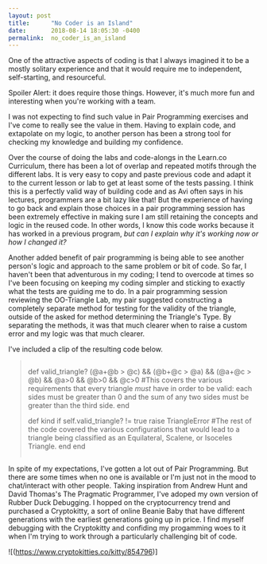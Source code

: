 ```yaml
---
layout: post
title:      "No Coder is an Island"
date:       2018-08-14 18:05:30 -0400
permalink:  no_coder_is_an_island
---
```



One of the attractive aspects of coding is that I always imagined it to be a mostly solitary experience and that it would require me to independent, self-starting, and resourceful. 

Spoiler Alert: it does require those things. However, it's much more fun and interesting when you're working with a team.

I was not expecting to find such value in Pair Programming exercises and I've come to really see the value in them. Having to explain code, and extapolate on my logic, to another person has been a strong tool for checking my knowledge and building my confidence. 

Over the course of doing the labs and code-alongs in the Learn.co Curriculum, there has been a lot of overlap and repeated motifs through the different labs. It is very easy to copy and paste previous code and adapt it to the current lesson or lab to get at least some of the tests passing. I think this is a perfectly valid way of building code and as Avi often says in his lectures, programmers are a bit lazy like that! But the experience of having to go back and explain those choices in a pair programming session has been extremely effective in making sure I am still retaining the concepts and logic in the reused code. In other words, I know this code works because it has worked in a previous program, *but can I explain why it's working now or how I changed it?* 

Another added benefit of pair programming is being able to see another person's logic and approach to the same problem or bit of code. So far, I haven't been that adventurous in my coding; I tend to overcode at times so I've been focusing on keeping my coding simpler and sticking to exactly what the tests are guiding me to do. In a pair programming session reviewing the OO-Triangle Lab, my pair suggested constructing a completely separate method for testing for the validity of the triangle, outside of the asked for method determining the Triangle's Type. By separating the methods, it was that much clearer when to raise a custom error and my logic was that much clearer.

I've included a clip of the resulting code below.

> > ```
> def valid_triangle?
>   (@a+@b > @c) && (@b+@c > @a) && (@a+@c > @b) && @a>0 && @b>0 && @c>0
> 	#This covers the various requirements that every triangle *must* have in order to be valid: each sides must be greater than 0 and the sum of any two sides must be greater than the third side.
>   end
> 
>   def kind
>     if self.valid_triangle? != true
>       raise TriangleError
> 			#The rest of the code covered the various configurations that would lead to a triangle being classified as an   Equilateral, Scalene, or Isoceles Triangle.
> 		end
> 	end
> ```

In spite of my expectations, I've gotten a lot out of Pair Programming. But there are some times when no one is available or I'm just not in the mood to chat/interact with other people. Taking inspiration from Andrew Hunt and David Thomas's The Pragmatic Programmer, I've adoped my own version of Rubber Duck Debugging. I hopped on the cryptocurrency trend and purchased a Cryptokitty, a sort of online Beanie Baby that have different generations with the earliest generations going up in price. I find myself debugging with the Cryptokitty and confiding my progamming woes to it when I'm trying to work through a particularly challenging bit of code. 

![(https://www.cryptokitties.co/kitty/854796)]



